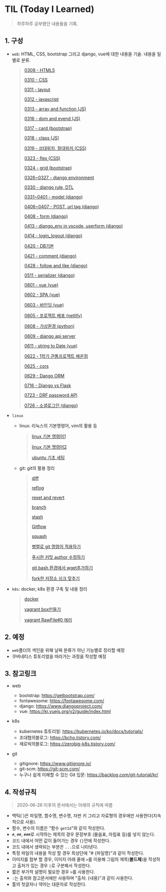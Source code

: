 # TIL (Today I Learned)

> 하루하루 공부했던 내용들을 기록.



## 1. 구성

- `web`: HTML, CSS, bootstrap 그리고 django, vue에 대한 내용을 기술. 내용을 일별로 분류.

  > [0309 - HTML5](https://github.com/minseokkang8571/TIL/tree/master/web/0309)
  >
  > [0310 - CSS](https://github.com/minseokkang8571/TIL/tree/master/web/0310)
  >
  > [0311 - layout](https://github.com/minseokkang8571/TIL/tree/master/web/0311)
  >
  > [0312 - javascript](https://github.com/minseokkang8571/TIL/tree/master/web/0312)
  >
  > [0313 - array and function (JS)](https://github.com/minseokkang8571/TIL/tree/master/web/0313)
  >
  > [0316 - dom and evend (JS)](https://github.com/minseokkang8571/TIL/tree/master/web/0316)
  >
  > [0317 - card (bootstrap)](https://github.com/minseokkang8571/TIL/tree/master/web/0317)
  >
  > [0318 - class (JS)](https://github.com/minseokkang8571/TIL/tree/master/web/0318)
  >
  > [0319 - 상대위치, 절대위치 (CSS)](https://github.com/minseokkang8571/TIL/tree/master/web/0319)
  >
  > [0323 - flex (CSS)](https://github.com/minseokkang8571/TIL/tree/master/web/0323)
  >
  > [0324 - grid (bootstrap)](https://github.com/minseokkang8571/TIL/tree/master/web/0324)
  >
  > [0326~0327 - django environment](https://github.com/minseokkang8571/TIL/tree/master/web/0326~0327)
  >
  > [0330 - django rule, DTL](https://github.com/minseokkang8571/TIL/tree/master/web/0330)
  >
  > [0331~0401 - model (django)](https://github.com/minseokkang8571/TIL/tree/master/web/0331~0401)
  >
  > [0406~0407 - POST, url tag (django)](https://github.com/minseokkang8571/TIL/tree/master/web/0406~0407)
  >
  > [0408 - form (django)](https://github.com/minseokkang8571/TIL/tree/master/web/0408)
  >
  > [0413 - django_env in vscode, userform (django)](https://github.com/minseokkang8571/TIL/tree/master/web/0413)
  >
  > [0414 - login_logout (django)](https://github.com/minseokkang8571/TIL/tree/master/web/0414)
  >
  > [0420 - DB기본](https://github.com/minseokkang8571/TIL/tree/master/web/0420)
  >
  > [0421 - comment (django)](https://github.com/minseokkang8571/TIL/tree/master/web/0421)
  >
  > [0428 - follow and like (django)](https://github.com/minseokkang8571/TIL/tree/master/web/0428)
  >
  > [0511 - serializer (django)](https://github.com/minseokkang8571/TIL/tree/master/web/0511)
  >
  > [0601 - vue (vue)](https://github.com/minseokkang8571/TIL/tree/master/web/0601)
  >
  > [0602 - SPA (vue)](https://github.com/minseokkang8571/TIL/tree/master/web/0602)
  >
  > [0603 - 바인딩 (vue)](https://github.com/minseokkang8571/TIL/tree/master/web/0603)
  >
  > [0605 - 프로젝트 배포 (netlify)](https://github.com/minseokkang8571/TIL/tree/master/web/0605)
  >
  > [0608 - 가상환경 (python)](https://github.com/minseokkang8571/TIL/tree/master/web/0608)
  >
  > [0609 - django api server](https://github.com/minseokkang8571/TIL/tree/master/web/0609)
  >
  > [0611 - string to Date (vue)](https://github.com/minseokkang8571/TIL/tree/master/web/0611)
  >
  > [0622 - 1학기 관통프로젝트 배운점](https://github.com/minseokkang8571/TIL/tree/master/web/0622)
  >
  > [0625 - cors](https://github.com/minseokkang8571/TIL/tree/master/web/0625)
  >
  > [0629 - Dango ORM](https://github.com/minseokkang8571/TIL/tree/master/web/0629)
  >
  > [0716 - Django vs Flask](web/0716/Django%20vs%20Flask.md)
  >
  > [0723 - DRF password API](https://github.com/minseokkang8571/TIL/blob/master/web/0723/DRF%20password%20API.md)
  >
  > [0726 - 소셜로그인 (django)](https://github.com/minseokkang8571/TIL/blob/master/web/0726/소셜로그인.md)

- `linux`

  - linux: 리눅스의 기본명령어, vim의 활용 등

    >[linux 기본 명령어1](https://github.com/minseokkang8571/TIL/tree/master/linux/linux/linux%20기본%20명령어1)
    >
    >[linux 기본 명령어2](https://github.com/minseokkang8571/TIL/tree/master/linux/linux/linux%20기본%20명령어2)
    >
    >[ubuntu 기초 세팅](https://github.com/minseokkang8571/TIL/tree/master/linux/linux/ubuntu%20기초%20세팅)

  - git: git의 활용 정리

    >[diff](https://github.com/minseokkang8571/TIL/tree/master/linux/git/diff)
    >
    >[reflog](https://github.com/minseokkang8571/TIL/tree/master/linux/git/reflog)
    >
    >[reset and revert](https://github.com/minseokkang8571/TIL/tree/master/linux/git/reset%20and%20revert)
    >
    >[branch](https://github.com/minseokkang8571/TIL/tree/master/linux/git/branch)
    >
    >[stash](https://github.com/minseokkang8571/TIL/tree/master/linux/git/stash)
    >
    >[Gitflow](https://github.com/minseokkang8571/TIL/blob/master/linux/git/gitflow/Gitflow.md)
    >
    >[squash](https://github.com/minseokkang8571/TIL/blob/master/linux/git/squash/squash.md)
    >
    >[병렬로 git 명령어 적용하기](https://github.com/minseokkang8571/TIL/tree/master/linux/git/병렬로%20git%20명령어%20적용하기)
    >
    >[푸시한 커밋 author 수정하기](https://github.com/minseokkang8571/TIL/tree/master/linux/git/푸시한%20커밋%20author%20수정하기)
    >
    >[git bash 환경에서 wget추가하기](https://github.com/minseokkang8571/TIL/tree/master/linux/git/git%20bash%20환경에서%20wget%20추가하기)
    >
    >[fork한 저장소 싱크 맞추기](https://github.com/minseokkang8571/TIL/tree/master/linux/git/fork한%20저장소%20싱크%20맞추기)

- `k8s`: docker, k8s 환경 구축 및 내용 정리

  > [docker](https://github.com/minseokkang8571/TIL/tree/master/k8s/docker)
  >
  > [vagrant box만들기](https://github.com/minseokkang8571/TIL/tree/master/k8s/vagrant%20box만들기)
  >
  > [vagrant RawFile#0 에러](https://github.com/minseokkang8571/TIL/tree/master/k8s/vagrant%20RawFile%230%20에러)

  

## 2. 예정

- `web`폴더의 색인을 위해 날짜 분류가 아닌 기능별로 정리할 예정
- 쿠버네티스 튜토리얼을 따라가는 과정을 작성할 예정



## 3. 참고링크

- web

  - bootstrap: https://getbootstrap.com/
  - fontawesome: https://fontawesome.com/
  - django: https://www.djangoproject.com/
  - vue: https://kr.vuejs.org/v2/guide/index.html
- k8s

  - kubernetes 튜토리얼: https://kubernetes.io/ko/docs/tutorials/
  - 조대협의블로그:  https://bcho.tistory.com/
  - 제로빅의블로그: https://zerobig-k8s.tistory.com/

- git
  - gitignore: https://www.gitignore.io/
  - git-scm: https://git-scm.com/
  - 누구나 쉽게 이해할 수 있는 Git 입문: https://backlog.com/git-tutorial/kr/



## 4. 작성규칙

> 2020-06-26 이후의 문서에서는 아래의 규칙에 따름



- 백틱(`)은 파일명, 함수명, 변수명, 자판 키 그리고 자료형의 경우에만 사용한다(지속적으로 사용).
- 함수, 변수의 이름은 "함수 `getId`"와 같이 작성한다.
- `#`, `##`, `###`로 시작하는 제목의 경우 문장부호 (물음표, 마침표 등)를 넣지 않는다.
- 코드 내에서 어떤 값이 들어가는 경우 `{}`안에 작성한다.
- 코드 내에서 생략되는 부분은 `...`으로 나타낸다.
- 특정 파일의 내용을 작성 할 경우 최상단에 "# {파일명}"과 같이 작성한다.
- 이미지를 첨부 할 경우, 이미지 아래 줄에 `>`를 이용해 그림의 제목(**볼드체**)을 작성하고 출처가 있는 경우 `|`로 구분해서 작성한다.
- 짧은 부가적 설명이 필요한 경우 `>`를 사용한다.
- `:`는 출처와 참고문서에만 사용하며 "출처: {내용}"과 같이 사용한다.
- 툴의 첫글자나 약어는 대문자로 작성한다.
